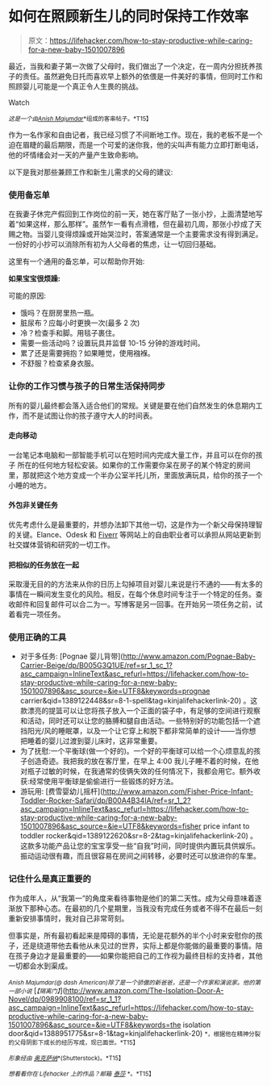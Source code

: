 # 如何在照顾新生儿的同时保持工作效率

> 原文：<https://lifehacker.com/how-to-stay-productive-while-caring-for-a-new-baby-1501007896>

最近，当我和妻子第一次做了父母时，我们做出了一个决定，在一周内分担抚养孩子的责任。虽然避免日托而喜欢早上额外的依偎是一件美好的事情，但同时工作和照顾婴儿可能是一个真正令人生畏的挑战。

Watch

<small>*这是一个由*</small>[<small>*Anish Majumdar*</small>](http://dashamerican.com/)<small>*组成的客串帖子。*T15】</small>

作为一名作家和自由记者，我已经习惯了不间断地工作。现在，我的老板不是一个迫在眉睫的最后期限，而是一个可爱的迷你我，他的尖叫声有能力立即打断电话，他的坏情绪会对一天的产量产生致命影响。

以下是我对那些兼顾工作和新生儿需求的父母的建议:

### 使用备忘单

在我妻子休完产假回到工作岗位的前一天，她在客厅贴了一张小抄，上面清楚地写着“如果这样，那么那样”。虽然乍一看有点滑稽，但在最初几周，那张小抄成了天赐之物。当婴儿变得烦躁或开始哭泣时，答案通常是一个主要需求没有得到满足。一份好的小抄可以消除所有初为人父母者的焦虑，让一切回归基础。

这里有一个通用的备忘单，可以帮助你开始:

**如果宝宝很烦躁:**

可能的原因:

*   饿吗？在厨房里热一瓶。
*   脏尿布？应每小时更换一次(最多 2 次)
*   冷？检查手和脚。用毯子裹住。
*   需要一些活动吗？设置玩具并监督 10-15 分钟的游戏时间。
*   累了还是需要拥抱？如果睡觉，使用襁褓。
*   不舒服？检查紧身衣服。

### 让你的工作习惯与孩子的日常生活保持同步

所有的婴儿最终都会落入适合他们的常规。关键是要在他们自然发生的休息期内工作，而不是试图让你的孩子遵守大人的时间表。

#### 走向移动

一台笔记本电脑和一部智能手机可以在短时间内完成大量工作，并且可以在你的孩子 所在的任何地方轻松安装。如果你的工作需要你呆在房子的某个特定的房间里，那就把这个地方变成一个半办公室半托儿所，里面放满玩具，给你的孩子一个小睡的地方。

#### 外包非关键任务

优先考虑什么是最重要的，并想办法卸下其他一切，这是作为一个新父母保持理智的关键。Elance、Odesk 和 [Fiverr](https://lifehacker.com/five-annoying-life-problems-you-can-solve-for-5-with-f-1260424144) 等网站上的自由职业者可以承担从网站更新到社交媒体营销和研究的一切工作。

#### 把相似的任务放在一起

采取漫无目的的方法来从你的日历上勾掉项目对婴儿来说是行不通的——有太多的事情在一瞬间发生变化的风险。相反，在每个休息时间专注于一个特定的任务。查收邮件和回复邮件可以合二为一。写博客是另一回事。在开始另一项任务之前，试着看完一项任务。

### 使用正确的工具

*   对于多任务: [Pognae 婴儿背带](http://www.amazon.com/Pognae-Baby-Carrier-Beige/dp/B005G3Q1UE/ref=sr_1_sc_1?asc_campaign=InlineText&asc_refurl=https://lifehacker.com/how-to-stay-productive-while-caring-for-a-new-baby-1501007896&asc_source=&ie=UTF8&keywords=prognae carrier&qid=1389122448&sr=8-1-spell&tag=kinjalifehackerlink-20) 。这款漂亮的提篮可以让您将孩子放入一个正面的袋子中，有足够的空间进行观察和活动，同时还可以让您的胳膊和腿自由活动。一些特别好的功能包括一个遮挡阳光/风的睡眠罩，以及一个让它穿上和脱下都非常简单的设计——当你想把睡着的婴儿过渡到婴儿床时，这非常重要。
*   为了抚慰:一个平衡球(做一个好的)。一个好的平衡球可以给一个心烦意乱的孩子创造奇迹。我把我的放在客厅里，在早上 4:00 我儿子睡不着的时候，在他对瓶子过敏的时候，在我通常的伎俩失效的任何情况下，我都会用它。额外收获:经常使用平衡球是偷偷进行一些锻炼的好方法。
*   游玩用: [费雪婴幼儿摇杆](http://www.amazon.com/Fisher-Price-Infant-Toddler-Rocker-Safari/dp/B00A4B34IA/ref=sr_1_2?asc_campaign=InlineText&asc_refurl=https://lifehacker.com/how-to-stay-productive-while-caring-for-a-new-baby-1501007896&asc_source=&ie=UTF8&keywords=fisher price infant to toddler rocker&qid=1389122620&sr=8-2&tag=kinjalifehackerlink-20) 。这款多功能产品让您的宝宝享受一些“自我”时间，同时提供内置玩具供娱乐。振动运动很有趣，而且很容易在房间之间转移，必要时还可以放进你的车里。

### 记住什么是真正重要的

作为成年人，从“我第一”的角度来看待事物是他们的第二天性。成为父母意味着逐渐放下那种心态。在最初的几个星期里，当我没有完成任务或者不得不在最后一刻重新安排事情时，我对自己非常苛刻。

但事实是，所有最初看起来是障碍的事情，无论是花额外的半个小时来安慰你的孩子，还是绕道带他去看他从未见过的世界，实际上都是你能做的最重要的事情。陪在孩子身边才是最重要的——如果你能把自己的工作视为最终目标的支持者，其他一切都会水到渠成。

<small>*Anish Majumdar(@ dash American)除了是一个骄傲的新爸爸，还是一个作家和演说家。他的第一部小说*</small> [<small>*【隔离门】*</small>](http://www.amazon.com/The-Isolation-Door-A-Novel/dp/0989908100/ref=sr_1_1?asc_campaign=InlineText&asc_refurl=https://lifehacker.com/how-to-stay-productive-while-caring-for-a-new-baby-1501007896&asc_source=&ie=UTF8&keywords=the isolation door&qid=1388951775&sr=8-1&tag=kinjalifehackerlink-20) <small>*，根据他在精神分裂的父母阴影下成长的经历写成，现已面世。*T15】</small>

<small>*形象经由*</small> [<small>*奥克萨纳*</small>](http://www.shutterstock.com/gallery-830908p1.html)<small>*(Shutterstock)。*T15】</small>

<small>*想看看你在 Lifehacker 上的作品？邮箱*</small> [<small>*泰莎*</small>](mailto:tessa@lifehacker.com) <small>*。*T15】</small>